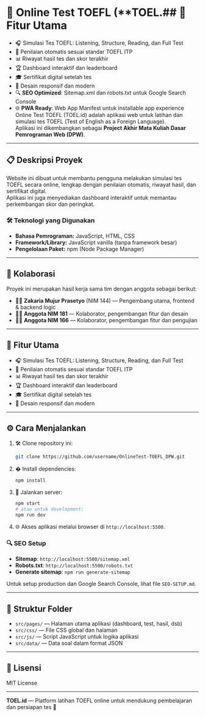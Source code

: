 # 📝 Online Test TOEFL (\*\*TOEL.## 🚀 Fitur Utama

- 🎧 Simulasi Tes TOEFL: Listening, Structure, Reading, dan Full Test
- 📝 Penilaian otomatis sesuai standar TOEFL ITP
- 📊 Riwayat hasil tes dan skor terakhir
- 🏆 Dashboard interaktif dan leaderboard
- 🎓 Sertifikat digital setelah tes
- 📱 Desain responsif dan modern
- 🔍 **SEO Optimized**: Sitemap.xml dan robots.txt untuk Google Search Console
- 🌐 **PWA Ready**: Web App Manifest untuk installable app experience
  Online Test TOEFL (TOEL.id) adalah aplikasi web untuk latihan dan simulasi tes TOEFL (Test of English as a Foreign Language).  
  Aplikasi ini dikembangkan sebagai **Project Akhir Mata Kuliah Dasar Pemrograman Web (DPW)**.

---

## 📋 Deskripsi Proyek

Website ini dibuat untuk membantu pengguna melakukan simulasi tes TOEFL secara online, lengkap dengan penilaian otomatis, riwayat hasil, dan sertifikat digital.  
Aplikasi ini juga menyediakan dashboard interaktif untuk memantau perkembangan skor dan peringkat.

### 🛠️ Teknologi yang Digunakan

- **Bahasa Pemrograman:** JavaScript, HTML, CSS
- **Framework/Library:** JavaScript vanilla (tanpa framework besar)
- **Pengelolaan Paket:** npm (Node Package Manager)

---

## 🤝 Kolaborasi

Proyek ini merupakan hasil kerja sama tim dengan anggota sebagai berikut:

- 👨‍💻 **Zakaria Mujur Prasetyo** (NIM 144) — Pengembang utama, frontend & backend logic
- 👩‍💻 **Anggota NIM 181** — Kolaborator, pengembangan fitur dan desain
- 👨‍🔬 **Anggota NIM 166** — Kolaborator, pengembangan fitur dan pengujian

---

## 🚀 Fitur Utama

- 🎧 Simulasi Tes TOEFL: Listening, Structure, Reading, dan Full Test
- 📝 Penilaian otomatis sesuai standar TOEFL ITP
- 📊 Riwayat hasil tes dan skor terakhir
- 🏆 Dashboard interaktif dan leaderboard
- 🎓 Sertifikat digital setelah tes
- 📱 Desain responsif dan modern

---

## ⚙️ Cara Menjalankan

1. 🛠️ Clone repository ini:
   ```bash
   git clone https://github.com/username/OnlineTest-TOEFL_DPW.git
   ```
2. � Install dependencies:
   ```bash
   npm install
   ```
3. 🚦 Jalankan server:
   ```bash
   npm start
   # atau untuk development:
   npm run dev
   ```
4. 🌐 Akses aplikasi melalui browser di `http://localhost:5500`.

### 🔍 SEO Setup

- **Sitemap**: `http://localhost:5500/sitemap.xml`
- **Robots.txt**: `http://localhost:5500/robots.txt`
- **Generate sitemap**: `npm run generate-sitemap`

Untuk setup production dan Google Search Console, lihat file `SEO-SETUP.md`.

---

## 📁 Struktur Folder

- `src/pages/` — Halaman utama aplikasi (dashboard, test, hasil, dsb)
- `src/css/` — File CSS global dan halaman
- `src/js/` — Script JavaScript untuk logika aplikasi
- `src/data/` — Data soal dalam format JSON

---

## 📄 Lisensi

MIT License

---

**TOEL.id** — Platform latihan TOEFL online untuk mendukung pembelajaran dan persiapan tes 🚀
